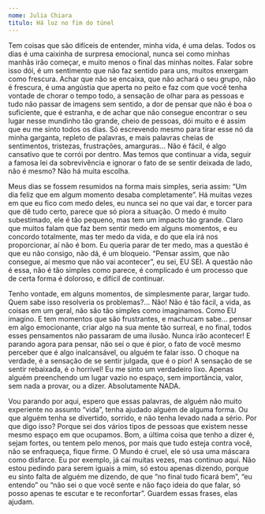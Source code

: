 ```yaml
---
nome: Julia Chiara
titulo: Há luz no fim do túnel
---
```


Tem coisas que são difíceis de entender, minha vida, é uma delas. Todos os dias é uma caixinha de surpresa emocional, nunca sei como minhas manhãs irão começar, e muito menos o final das minhas noites. Falar sobre isso dói, é um sentimento que não faz sentido para uns, muitos enxergam como frescura. Achar que não se encaixa, que não achará o seu grupo, não é frescura, é uma angústia que aperta no peito e faz com que você tenha vontade de chorar o tempo todo, a sensação de olhar para as pessoas e tudo não passar de imagens sem sentido, a dor de pensar que não é boa o suficiente, que é estranha, e de achar que não consegue encontrar o seu lugar nesse mundinho tão grande, cheio de pessoas, dói muito e é assim que eu me sinto todos os dias. Só escrevendo mesmo para tirar esse nó da minha garganta, repleto de palavras, e mais palavras cheias de sentimentos, tristezas, frustrações, amarguras... Não é fácil, é algo cansativo que te corrói por dentro. Mas temos que continuar a vida, seguir a famosa lei da sobrevivência e ignorar o fato de se sentir deixada de lado, não é mesmo? Não há muita escolha.

Meus dias se fossem resumidos na forma mais simples, seria assim: “Um dia feliz que em algum momento desaba completamente”. Há muitas vezes em que eu fico com medo deles, eu nunca sei no que vai dar, e torcer para que dê tudo certo, parece que só piora a situação. O medo é muito subestimado, ele é tão pequeno, mas tem um impacto tão grande. Claro que muitos falam que faz bem sentir medo em alguns momentos, e eu concordo totalmente, mas ter medo da vida, e do que ela irá nos proporcionar, aí não é bom. Eu queria parar de ter medo, mas a questão é que eu não consigo, não dá, é um bloqueio. “Pensar assim, que não consegue, aí mesmo que não vai acontecer”, eu sei, EU SEI. A questão não é essa, não é tão simples como parece, é complicado é um processo que de certa forma é doloroso, e difícil de continuar.

Tenho vontade, em alguns momentos, de simplesmente parar, largar tudo. Quem sabe isso resolveria os problemas?... Não! Não é tão fácil, a vida, as coisas em um geral, não são tão simples como imaginamos. Como EU imagino. E tem momentos que são frustrantes, e machucam sabe... pensar em algo emocionante, criar algo na sua mente tão surreal, e no final, todos esses pensamentos não passaram de uma ilusão. Nunca irão acontecer! E parando agora para pensar, não sei o que é pior, o fato de você mesmo perceber que é algo inalcansável,  ou  alguém te falar isso. O choque na verdade, é a sensação de se sentir julgada, que é o pior! A sensação de se sentir rebaixada, é o horrível! Eu me sinto um verdadeiro lixo. Apenas alguém preenchendo um lugar vazio no espaço, sem importância, valor, sem nada a provar, ou a dizer. Absolutamente NADA.

Vou parando por aqui, espero que essas palavras, de alguém não muito experiente no assunto “vida”, tenha ajudado alguém de alguma forma. Ou que alguém tenha se divertido, sorrido, e não tenha levado nada a sério. Por que digo isso? Porque sei dos vários tipos de pessoas que existem nesse mesmo espaço em que ocupamos. Bom, a última coisa que tenho a dizer é, sejam fortes, ou tentem pelo menos, por mais que tudo esteja contra você, não se enfraqueça, fique firme. O Mundo é cruel, ele só usa uma máscara como disfarce. Eu por exemplo, já caí muitas vezes, mas continuo aqui. Não estou pedindo para serem iguais a mim, só estou apenas dizendo, porque eu sinto falta de alguém me dizendo, de que “no final tudo ficará bem”, “eu entendo” ou “não sei o que você sente e não faço ideia do que falar, só posso apenas te escutar e te reconfortar”. Guardem essas frases, elas ajudam.
